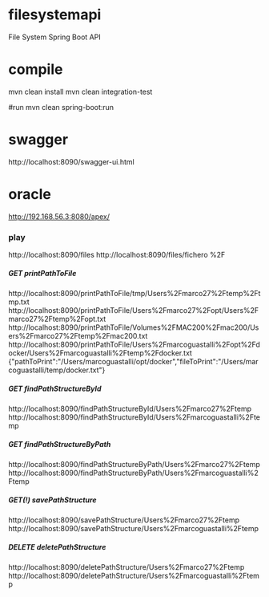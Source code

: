 # filesystemapi
File System Spring Boot API

# compile
mvn clean install
mvn clean integration-test

#run
mvn clean spring-boot:run

# swagger
http://localhost:8090/swagger-ui.html

# oracle
http://192.168.56.3:8080/apex/

### play
http://localhost:8090/files
http://localhost:8090/files/fichero
%2F

##### GET printPathToFile
http://localhost:8090/printPathToFile/tmp/Users%2Fmarco27%2Ftemp%2Ftmp.txt
http://localhost:8090/printPathToFile/Users%2Fmarco27%2Fopt/Users%2Fmarco27%2Ftemp%2Fopt.txt
http://localhost:8090/printPathToFile/Volumes%2FMAC200%2Fmac200/Users%2Fmarco27%2Ftemp%2Fmac200.txt
http://localhost:8090/printPathToFile/Users%2Fmarcoguastalli%2Fopt%2Fdocker/Users%2Fmarcoguastalli%2Ftemp%2Fdocker.txt
{"pathToPrint":"/Users/marcoguastalli/opt/docker","fileToPrint":"/Users/marcoguastalli/temp/docker.txt"}

##### GET findPathStructureById
http://localhost:8090/findPathStructureById/Users%2Fmarco27%2Ftemp
http://localhost:8090/findPathStructureById/Users%2Fmarcoguastalli%2Ftemp

##### GET findPathStructureByPath
http://localhost:8090/findPathStructureByPath/Users%2Fmarco27%2Ftemp
http://localhost:8090/findPathStructureByPath/Users%2Fmarcoguastalli%2Ftemp

##### GET(!) savePathStructure
http://localhost:8090/savePathStructure/Users%2Fmarco27%2Ftemp
http://localhost:8090/savePathStructure/Users%2Fmarcoguastalli%2Ftemp

##### DELETE deletePathStructure
http://localhost:8090/deletePathStructure/Users%2Fmarco27%2Ftemp
http://localhost:8090/deletePathStructure/Users%2Fmarcoguastalli%2Ftemp

